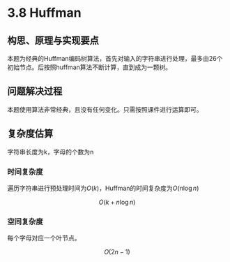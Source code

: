 # 3.8 Huffman

## 构思、原理与实现要点

本题为经典的Huffman编码树算法，首先对输入的字符串进行处理，最多由26个初始节点。后按照huffman算法不断计算，直到成为一颗树。

## 问题解决过程

本题使用算法非常经典，且没有任何变化。只需按照课件进行运算即可。

## 复杂度估算

字符串长度为k，字母的个数为n

### 时间复杂度

遍历字符串进行预处理时间为$O(k)$，Huffman的时间复杂度为$O(n\log{n})$

$$O(k+n\log{n})$$

### 空间复杂度

每个字母对应一个叶节点。

$$O(2n-1)$$